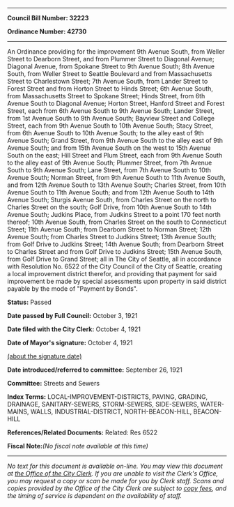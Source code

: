 

********

**Council Bill Number: 32223**
   
**Ordinance Number: 42730**
********

 An Ordinance providing for the improvement 9th Avenue South, from Weller Street to Dearborn Street, and from Plummer Street to Diagonal Avenue; Diagonal Avenue, from Spokane Street to 9th Avenue South; 8th Avenue South, from Weller Street to Seattle Boulevard and from Massachusetts Street to Charlestown Street; 7th Avenue South, from Lander Street to Forest Street and from Horton Street to Hinds Street; 6th Avenue South, from Massachusetts Street to Spokane Street; Hinds Street, from 6th Avenue South to Diagonal Avenue; Horton Street, Hanford Street and Forest Street, each from 6th Avenue South to 9th Avenue South; Lander Street, from 1st Avenue South to 9th Avenue South; Bayview Street and College Street, each from 9th Avenue South to 10th Avenue South; Stacy Street, from 6th Avenue South to 10th Avenue South; to the alley east of 9th Avenue South; Grand Street, from 9th Avenue South to the alley east of 9th Avenue South; and from 15th Avenue South on the west to 15th Avenue South on the east; Hill Street and Plum Street, each from 9th Avenue South to the alley east of 9th Avenue South; Plummer Street, from 7th Avenue South to 9th Avenue South; Lane Street, from 7th Avenue South to 10th Avenue South; Norman Street, from 9th Avenue South to 11th Avenue South, and from 12th Avenue South to 13th Avenue South; Charles Street, from 10th Avenue South to 11th Avenue South; and from 12th Avenue South to 14th Avenue South; Sturgis Avenue South, from Charles Street on the north to Charles Street on the south; Golf Drive, from 10th Avenue South to 14th Avenue South; Judkins Place, from Judkins Street to a point 170 feet north thereof; 10th Avenue South, from Charles Street on the south to Connecticut Street; 11th Avenue South; from Dearborn Street to Norman Street; 12th Avenue South; from Charles Street to Judkins Street; 13th Avenue South; from Golf Drive to Judkins Street; 14th Avenue South; from Dearborn Street to Charles Street and from Golf Drive to Judkins Street; 15th Avenue South, from Golf Drive to Grand Street; all in The City of Seattle, all in accordance with Resolution No. 6522 of the City Council of the City of Seattle, creating a local improvement district therefor, and providing that payment for said improvement be made by special assessments upon property in said district payable by the mode of "Payment by Bonds".

**Status:** Passed
   
**Date passed by Full Council:** October 3, 1921
   
**Date filed with the City Clerk:** October 4, 1921
   
**Date of Mayor's signature:** October 4, 1921
   
[(about the signature date)](/~public/approvaldate.htm)
   
   
   
**Date introduced/referred to committee:** September 26, 1921
   
**Committee:** Streets and Sewers
   
   
**Index Terms:** LOCAL-IMPROVEMENT-DISTRICTS, PAVING, GRADING, DRAINAGE, SANITARY-SEWERS, STORM-SEWERS, SIDE-SEWERS, WATER-MAINS, WALLS, INDUSTRIAL-DISTRICT, NORTH-BEACON-HILL, BEACON-HILL

**References/Related Documents:** Related: Res 6522

**Fiscal Note:**_(No fiscal note available at this time)_
********

_No text for this document is available on-line. You may view this document at [the Office of the City Clerk](http://www.seattle.gov/leg/clerk/contactUs.htm). If you are unable to visit the Clerk's Office, you may request a copy or scan be made for you by Clerk staff. Scans and copies provided by the Office of the City Clerk are subject to [copy fees](http://clerk.seattle.gov/~public/clerkfees.htm), and the timing of service is dependent on the availability of staff._

